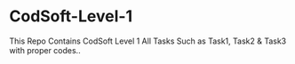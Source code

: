 # CodSoft-Level-1
This Repo Contains CodSoft Level 1 All Tasks Such as Task1, Task2 &amp; Task3 with proper codes..
